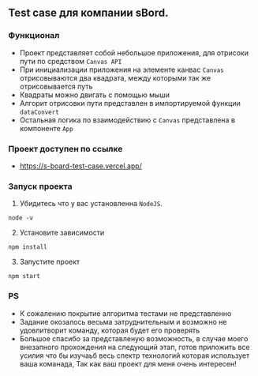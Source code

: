 ## Test case для компании sBord.
### Функционал
- Проект представляет собой небольшое приложения, для отрисоки пути по средством `Canvas API`
- При инициализации приложения на элементе канвас `Сanvas` отрисовываются два квадрата, между которыми так же отрисовывается путь  
- Квадраты можно двигать с помощью мыши 
- Алгорит отрисовки пути представлен в импортируемой функции `dataConvert`
- Остальная логика по взаимодействию с `Canvas` представлена в компоненте `App`

### Проект доступен по ссылке 
- https://s-board-test-case.vercel.app/

### Запуск проекта
1. Убидитесь что у вас установленна `NodeJS`.
```
node -v
```
2. Установите зависимости
```
npm install
```
3. Запустите проект 
```
npm start
```
### PS
- К сожалению покрытие алгоритма тестами не представленно 
- Задание окозалось весьма затруднительным и возможно не удовлитворит команду, которая будет его проверять 
- Большое спасибо за представленую возможность, в случае моего внезапного прохождения на следующий этап, готов приложить все усилия что бы изучаьб весь спектр технологий которая использует ваша команада,
  Так как ваш проект для меня очень интересен!
